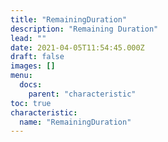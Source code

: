 ```yaml
---
title: "RemainingDuration"
description: "Remaining Duration"
lead: ""
date: 2021-04-05T11:54:45.000Z
draft: false
images: []
menu:
  docs:
    parent: "characteristic"
toc: true
characteristic:
  name: "RemainingDuration"
---
```

